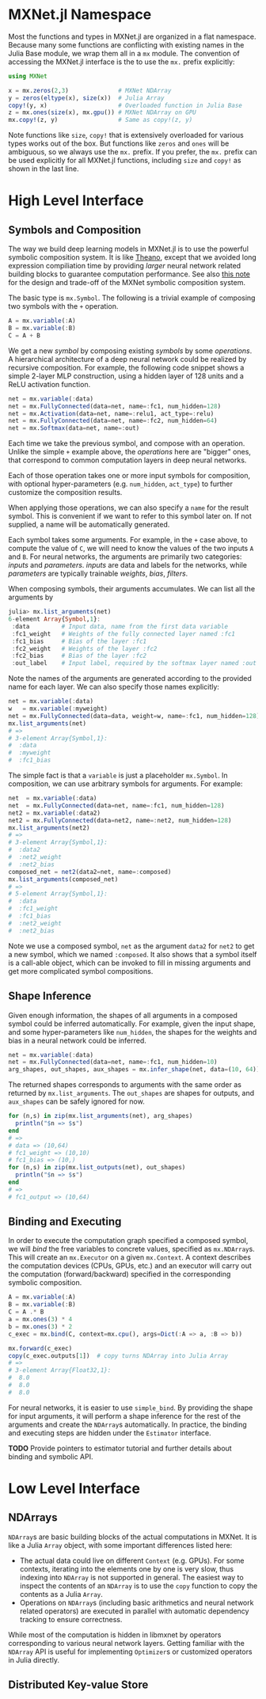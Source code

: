 # MXNet.jl Namespace

Most the functions and types in MXNet.jl are organized in a flat namespace. Because many some functions are conflicting with existing names in the Julia Base module, we wrap them all in a `mx` module. The convention of accessing the MXNet.jl interface is the to use the `mx.` prefix explicitly:
```julia
using MXNet

x = mx.zeros(2,3)              # MXNet NDArray
y = zeros(eltype(x), size(x))  # Julia Array
copy!(y, x)                    # Overloaded function in Julia Base
z = mx.ones(size(x), mx.gpu()) # MXNet NDArray on GPU
mx.copy!(z, y)                 # Same as copy!(z, y)
```
Note functions like `size`, `copy!` that is extensively overloaded for various types works out of the box. But functions like `zeros` and `ones` will be ambiguous, so we always use the `mx.` prefix. If you prefer, the `mx.` prefix can be used explicitly for all MXNet.jl functions, including `size` and `copy!` as shown in the last line.

# High Level Interface

## Symbols and Composition

The way we build deep learning models in MXNet.jl is to use the powerful symbolic composition system. It is like [Theano](http://deeplearning.net/software/theano/), except that we avoided long expression compiliation time by providing *larger* neural network related building blocks to guarantee computation performance. See also [this note](http://mxnet.readthedocs.org/en/latest/program_model.html) for the design and trade-off of the MXNet symbolic composition system.

The basic type is `mx.Symbol`. The following is a trivial example of composing two symbols with the `+` operation.
```julia
A = mx.variable(:A)
B = mx.variable(:B)
C = A + B
```
We get a new *symbol* by composing existing *symbols* by some *operations*. A hierarchical architecture of a deep neural network could be realized by recursive composition. For example, the following code snippet shows a simple 2-layer MLP construction, using a hidden layer of 128 units and a ReLU activation function.
```julia
net = mx.variable(:data)
net = mx.FullyConnected(data=net, name=:fc1, num_hidden=128)
net = mx.Activation(data=net, name=:relu1, act_type=:relu)
net = mx.FullyConnected(data=net, name=:fc2, num_hidden=64)
net = mx.Softmax(data=net, name=:out)
```
Each time we take the previous symbol, and compose with an operation. Unlike the simple `+` example above, the *operations* here are "bigger" ones, that correspond to common computation layers in deep neural networks.

Each of those operation takes one or more input symbols for composition, with optional hyper-parameters (e.g. `num_hidden`, `act_type`) to further customize the composition results.

When applying those operations, we can also specify a `name` for the result symbol. This is convenient if we want to refer to this symbol later on. If not supplied, a name will be automatically generated.

Each symbol takes some arguments. For example, in the `+` case above, to compute the value of `C`, we will need to know the values of the two inputs `A` and `B`. For neural networks, the arguments are primarily two categories: *inputs* and *parameters*. *inputs* are data and labels for the networks, while *parameters* are typically trainable *weights*, *bias*, *filters*.

When composing symbols, their arguments accumulates. We can list all the arguments by
```julia
julia> mx.list_arguments(net)
6-element Array{Symbol,1}:
 :data         # Input data, name from the first data variable
 :fc1_weight   # Weights of the fully connected layer named :fc1
 :fc1_bias     # Bias of the layer :fc1
 :fc2_weight   # Weights of the layer :fc2
 :fc2_bias     # Bias of the layer :fc2
 :out_label    # Input label, required by the softmax layer named :out
```
Note the names of the arguments are generated according to the provided name for each layer. We can also specify those names explicitly:
```julia
net = mx.variable(:data)
w   = mx.variable(:myweight)
net = mx.FullyConnected(data=data, weight=w, name=:fc1, num_hidden=128)
mx.list_arguments(net)
# =>
# 3-element Array{Symbol,1}:
#  :data
#  :myweight
#  :fc1_bias
```
The simple fact is that a `variable` is just a placeholder `mx.Symbol`. In composition, we can use arbitrary symbols for arguments. For example:
```julia
net  = mx.variable(:data)
net  = mx.FullyConnected(data=net, name=:fc1, num_hidden=128)
net2 = mx.variable(:data2)
net2 = mx.FullyConnected(data=net2, name=:net2, num_hidden=128)
mx.list_arguments(net2)
# =>
# 3-element Array{Symbol,1}:
#  :data2
#  :net2_weight
#  :net2_bias
composed_net = net2(data2=net, name=:composed)
mx.list_arguments(composed_net)
# =>
# 5-element Array{Symbol,1}:
#  :data
#  :fc1_weight
#  :fc1_bias
#  :net2_weight
#  :net2_bias
```
Note we use a composed symbol, `net` as the argument `data2` for `net2` to get a new symbol, which we named `:composed`. It also shows that a symbol itself is a call-able object, which can be invoked to fill in missing arguments and get more complicated symbol compositions.

## Shape Inference

Given enough information, the shapes of all arguments in a composed symbol could be inferred automatically. For example, given the input shape, and some hyper-parameters like `num_hidden`, the shapes for the weights and bias in a neural network could be inferred.
```julia
net = mx.variable(:data)
net = mx.FullyConnected(data=net, name=:fc1, num_hidden=10)
arg_shapes, out_shapes, aux_shapes = mx.infer_shape(net, data=(10, 64))
```
The returned shapes corresponds to arguments with the same order as returned by `mx.list_arguments`. The `out_shapes` are shapes for outputs, and `aux_shapes` can be safely ignored for now.
```julia
for (n,s) in zip(mx.list_arguments(net), arg_shapes)
  println("$n => $s")
end
# =>
# data => (10,64)
# fc1_weight => (10,10)
# fc1_bias => (10,)
for (n,s) in zip(mx.list_outputs(net), out_shapes)
  println("$n => $s")
end
# =>
# fc1_output => (10,64)
```

## Binding and Executing

In order to execute the computation graph specified a composed symbol, we will *bind* the free variables to concrete values, specified as `mx.NDArray`s. This will create an `mx.Executor` on a given `mx.Context`. A context describes the computation devices (CPUs, GPUs, etc.) and an executor will carry out the computation (forward/backward) specified in the corresponding symbolic composition.
```julia
A = mx.variable(:A)
B = mx.variable(:B)
C = A .* B
a = mx.ones(3) * 4
b = mx.ones(3) * 2
c_exec = mx.bind(C, context=mx.cpu(), args=Dict(:A => a, :B => b))

mx.forward(c_exec)
copy(c_exec.outputs[1])  # copy turns NDArray into Julia Array
# =>
# 3-element Array{Float32,1}:
#  8.0
#  8.0
#  8.0
```
For neural networks, it is easier to use `simple_bind`. By providing the shape for input arguments, it will perform a shape inference for the rest of the arguments and create the `NDArray`s automatically. In practice, the binding and executing steps are hidden under the `Estimator` interface.

**TODO** Provide pointers to estimator tutorial and further details about binding and symbolic API.

# Low Level Interface

## NDArrays

`NDArray`s are basic building blocks of the actual computations in MXNet. It is like a Julia `Array` object, with some important differences listed here:

* The actual data could live on different `Context` (e.g. GPUs). For some contexts, iterating into the elements one by one is very slow, thus indexing into `NDArray` is not supported in general. The easiest way to inspect the contents of an `NDArray` is to use the `copy` function to copy the contents as a Julia `Array`.
* Operations on `NDArray`s (including basic arithmetics and neural network related operators) are executed in parallel with automatic dependency tracking to ensure correctness.

While most of the computation is hidden in libmxnet by operators corresponding to various neural network layers. Getting familiar with the `NDArray` API is useful for implementing `Optimizer`s or customized operators in Julia directly.

## Distributed Key-value Store
